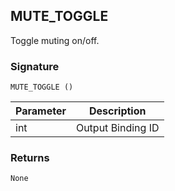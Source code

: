 ## MUTE\_TOGGLE

Toggle muting on/off.


### Signature

`MUTE_TOGGLE ()`


| Parameter | Description |
| --- | --- |
| int | Output Binding ID |


### Returns

`None`